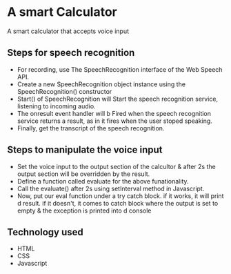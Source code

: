 # A smart Calculator
A smart calculator that accepts voice input


## Steps for speech recognition
 - For recording, use The SpeechRecognition interface of the Web Speech API.
 - Create a new SpeechRecognition object instance using the SpeechRecognition() constructor
 - Start() of SpeechRecognition will Start the speech recognition service, listening to incoming audio. 
 - The onresult event handler will b Fired when the speech recognition service returns a result, as in it fires when the user stoped speaking. 
 - Finally, get the transcript of the speech recognition. 
 
 ## Steps to manipulate the voice input
 - Set the voice input to the output section of the calcultor & after 2s the output section will be overridden by the result.
 - Define a function called evaluate for the above funationality.
 - Call the evaluate() after 2s using setInterval method in Javascript. 
 - Now, put our eval function under a try catch block. if it works, it will print d result. if it doesn't, it comes to catch block where the output is set to empty & the exception is printed into d console
 
 ## Technology used
 - HTML
 - CSS
 - Javascript
